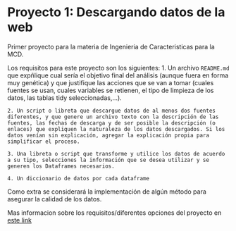 # Proyecto 1: Descargando datos de la web

Primer proyecto para la materia de Ingenieria de Caracteristicas para la MCD.

Los requisitos para este proyecto son los siguientes: 1. Un archivo `README.md` que expñlique cual sería el objetivo final del análisis (aunque fuera en forma muy genética) y que justifique las acciones que se van a tomar (cuales fuentes se usan, cuales variables se retienen, el tipo de limpieza de los datos, las tablas tidy seleccionadas,…).

    2. Un script o libreta que descargue datos de al menos dos fuentes diferentes, y que genere un archivo texto con la descripción de las fuentes, las fechas de descarga y de ser posible la descripción (o enlaces) que expliquen la naturaleza de los datos descargados. Si los datos venían sin explicación, agregar la explicación propia para simplificar el proceso.

    3. Una libreta o script que transforme y utilice los datos de acuerdo a su tipo, selecciones la información que se desea utilizar y se generen los Dataframes necesarios.

    4. Un diccionario de datos por cada dataframe

Como extra se considerará la implementación de algún método para asegurar la calidad de los datos.

Mas informacion sobre los requisitos/diferentes opciones del proyecto en [este link](https://mcd-unison.github.io/ing-caract/proyecto1/)
